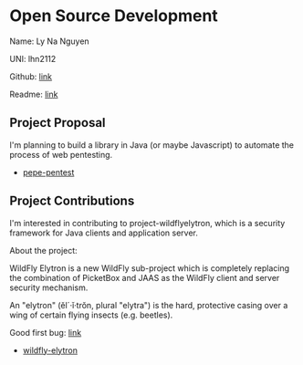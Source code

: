# Open Source Development

Name: Ly Na Nguyen

UNI: lhn2112

Github: [link](https://github.com/Lynanguyen0515)

Readme: [link](https://github.com/Lynanguyen0515/Lynanguyen0515/blob/main/README.md)

## Project Proposal
I'm planning to build a library in Java (or maybe Javascript) to automate the process of web pentesting. 

- [pepe-pentest](./projects/java/pepe-pentest.md)

## Project Contributions
I'm interested in contributing to  project-wildflyelytron, which is a security framework for Java clients and application server.

About the project: 

WildFly Elytron is a new WildFly sub-project which is completely replacing the combination of PicketBox and JAAS as the WildFly client and server security mechanism.

An "elytron" (ĕl´·ĭ·trŏn, plural "elytra") is the hard, protective casing over a wing of certain flying insects (e.g. beetles).

Good first bug: [link](https://issues.redhat.com/browse/ELY-2310?filter=12383825)
- [wildfly-elytron](./projects/java/wildfly-contribute.md)

